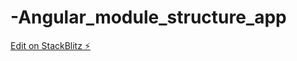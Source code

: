 # -Angular_module_structure_app

[Edit on StackBlitz ⚡️](https://stackblitz.com/edit/angular-ivy-e8b5bq)